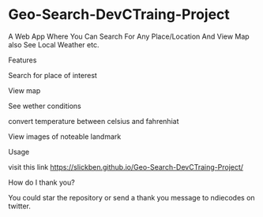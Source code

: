 # Geo-Search-DevCTraing-Project
A Web App Where You Can Search For Any Place/Location And View Map also See Local Weather etc.



Features

Search for place of interest

View map

See wether conditions

convert  temperature between celsius and fahrenhiat

View images of noteable landmark

Usage

visit this link https://slickben.github.io/Geo-Search-DevCTraing-Project/

How do I thank you?

You could star the repository or send a thank you message to ndiecodes on twitter.
